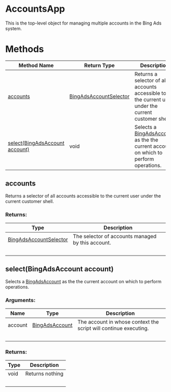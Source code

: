 # AccountsApp
This is the top-level object for managing multiple accounts in the Bing Ads system.

# Methods
|Method Name|Return Type|Description|
|-|-|-
[accounts](#accounts)|[BingAdsAccountSelector](./BingAdsAccountSelector)|Returns a selector of all accounts accessible to the current user under the current customer shell.<br />
[select(BingAdsAccount account)](#select~bingadsaccount-account~)|void|Selects a [BingAdsAccount](./BingAdsAccount) as the the current account on which to perform operations.

## <a name="accounts"></a>accounts
Returns a selector of all accounts accessible to the current user under the current customer shell.

### Returns:
|Type|Description|
|-|-
[BingAdsAccountSelector](./BingAdsAccountSelector)|The selector of accounts managed by this account.
&nbsp;|&nbsp;
## <a name="select~bingadsaccount-account~"></a>select(BingAdsAccount account)
Selects a [BingAdsAccount](./BingAdsAccount) as the the current account on which to perform operations.
### Arguments:
|Name|Type|Description|
|-|-|-
account|[BingAdsAccount](./BingAdsAccount)|The account in whose context the script will continue executing.<br />
&nbsp;|&nbsp;|&nbsp;
### Returns:
|Type|Description|
|-|-
void|Returns nothing
&nbsp;|&nbsp;
